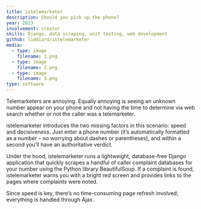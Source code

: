 ```yaml
---
title: istelemarketer
description: Should you pick up the phone?
year: 2013
involvement: creator
skills: Django, data scraping, unit testing, web development
github: liddiard/istelemarketer
media:
  - type: image
    filename: 1.png
  - type: image
    filename: 2.png
  - type: image
    filename: 3.png
type: software
---
```


Telemarketers are annoying. Equally annoying is seeing an unknown number appear on your phone and not having the time to determine via web search whether or not the caller was a telemarketer.

istelemarketer introduces the two missing factors in this scenario: speed and decisiveness. Just enter a phone number (it’s automatically formatted as a number – no worrying about dashes or parentheses), and within a second you’ll have an authoritative verdict.

Under the hood, istelemarketer runs a lightweight, database-free Django application that quickly scrapes a handful of caller complaint databases for your number using the Python library BeautifulSoup. If a complaint is found, istelemarketer warns you with a bright red screen and provides links to the pages where complaints were noted.

Since speed is key, there’s no time-consuming page refresh involved; everything is handled through Ajax.
